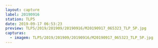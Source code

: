 ```yaml
---
layout: capture
label: 20190916
station: TLP5
date: 2019-09-17 06:53:23
preview: TLP5/2019/201909/20190916/M20190917_065323_TLP_5P.jpg
capturas:
  - imagem: TLP5/2019/201909/20190916/M20190917_065323_TLP_5P.jpg
---
```

